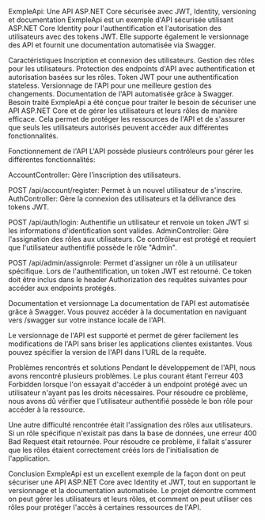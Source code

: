 
ExmpleApi: Une API ASP.NET Core sécurisée avec JWT, Identity, versioning et documentation
ExmpleApi est un exemple d'API sécurisée utilisant ASP.NET Core Identity pour l'authentification et l'autorisation des utilisateurs avec des tokens JWT. Elle supporte également le versionnage des API et fournit une documentation automatisée via Swagger.

Caractéristiques
Inscription et connexion des utilisateurs.
Gestion des rôles pour les utilisateurs.
Protection des endpoints d'API avec authentification et autorisation basées sur les rôles.
Token JWT pour une authentification stateless.
Versionnage de l'API pour une meilleure gestion des changements.
Documentation de l'API automatisée grâce à Swagger.
Besoin traité
ExmpleApi a été conçue pour traiter le besoin de sécuriser une API ASP.NET Core et de gérer les utilisateurs et leurs rôles de manière efficace. Cela permet de protéger les ressources de l'API et de s'assurer que seuls les utilisateurs autorisés peuvent accéder aux différentes fonctionnalités.

Fonctionnement de l'API
L'API possède plusieurs contrôleurs pour gérer les différentes fonctionnalités:

AccountController: Gère l'inscription des utilisateurs.

POST /api/account/register: Permet à un nouvel utilisateur de s'inscrire.
AuthController: Gère la connexion des utilisateurs et la délivrance des tokens JWT.

POST /api/auth/login: Authentifie un utilisateur et renvoie un token JWT si les informations d'identification sont valides.
AdminController: Gère l'assignation des rôles aux utilisateurs. Ce contrôleur est protégé et requiert que l'utilisateur authentifié possède le rôle "Admin".

POST /api/admin/assignrole: Permet d'assigner un rôle à un utilisateur spécifique.
Lors de l'authentification, un token JWT est retourné. Ce token doit être inclus dans le header Authorization des requêtes suivantes pour accéder aux endpoints protégés.

Documentation et versionnage
La documentation de l'API est automatisée grâce à Swagger. Vous pouvez accéder à la documentation en naviguant vers /swagger sur votre instance locale de l'API.

Le versionnage de l'API est supporté et permet de gérer facilement les modifications de l'API sans briser les applications clientes existantes. Vous pouvez spécifier la version de l'API dans l'URL de la requête.

Problèmes rencontrés et solutions
Pendant le développement de l'API, nous avons rencontré plusieurs problèmes. Le plus courant étant l'erreur 403 Forbidden lorsque l'on essayait d'accéder à un endpoint protégé avec un utilisateur n'ayant pas les droits nécessaires. Pour résoudre ce problème, nous avons dû vérifier que l'utilisateur authentifié possède le bon rôle pour accéder à la ressource.

Une autre difficulté rencontrée était l'assignation des rôles aux utilisateurs. Si un rôle spécifique n'existait pas dans la base de données, une erreur 400 Bad Request était retournée. Pour résoudre ce problème, il fallait s'assurer que les rôles étaient correctement créés lors de l'initialisation de l'application.

Conclusion
ExmpleApi est un excellent exemple de la façon dont on peut sécuriser une API ASP.NET Core avec Identity et JWT, tout en supportant le versionnage et la documentation automatisée. Le projet démontre comment on peut gérer les utilisateurs et leurs rôles, et comment on peut utiliser ces rôles pour protéger l'accès à certaines ressources de l'API.
